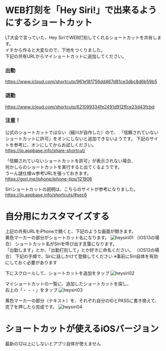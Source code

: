 # WEB打刻を「Hey Siri!」で出来るようにするショートカット
LT大会で言っていた、Hey SiriでWEB打刻してくれるショートカットを共有します。  
イチから作ると大変なので、下地をつくりました。  
下記の共有URLからマイショートカットに追加してください。  
### 出勤
https://www.icloud.com/shortcuts/961e181756dd467d81ce3dbc8d6b59b5
### 退勤
https://www.icloud.com/shortcuts/621099334fe2491d912ffce23d43fcbd

### 注意！
公式のショートカットではない（細川が自作した）ので、
「信頼されていないショートカットに許可」をオンにしないと追加できないようです。
下記のサイトを参考に、オンにしてからお試しください。  
https://jp.appbase.info/share-shortcut/

「信頼されていないショートカットを許可」が表示されない場合、  
何かしらのショートカットを実行すると出てくるようです。  
うーん謎仕様ｗ参考URLを張っておきます。  
https://gori.me/iphone/iphone-tips/121906

Siriショートカットの説明は、こちらのサイトが参考になりました。  
https://jp.appbase.info/shortcuts/#sec6

# 自分用にカスタマイズする
上記の共有URLをiPhoneで開くと、下記のような画面が開きます。  
黄色マーカーの部分がショートカット名になります。
![heysiri01](https://user-images.githubusercontent.com/34472719/66984615-fcc60380-f0f5-11e9-9628-e99ef35a4b97.jpg)
（iOS13の場合）
ショートカット名がSiriを呼び出す言葉になります。  
「出勤します」とか、「出勤打刻して」とか好きに命名ください。
（iOS12の場合）
下記の手順で、Siriに話しかけて登録してください
※事前にSiri自体を有効にしておく必要があります

下にスクロールして、ショートカットを追加をタップ
![heysiri02](https://user-images.githubusercontent.com/34472719/66984613-fcc60380-f0f5-11e9-8f95-e8f2f348f1c1.jpg)

マイショートカットの一覧に、追加したショートカットを探し、  
右上の「・・・」をタップ
![heysiri03](https://user-images.githubusercontent.com/34472719/66984612-fcc60380-f0f5-11e9-8ebb-941f742d59fc.jpg)

黄色マーカーの部分（テキスト）を、それぞれ自分のIDとPASSに書き換えて、完了を押したら完成です。
![heysiri04](https://user-images.githubusercontent.com/34472719/66984609-fc2d6d00-f0f5-11e9-8de6-db99c3620e50.jpg)

# ショートカットが使えるiOSバージョン
最新の12以上にしないとアプリ自体が使えません
